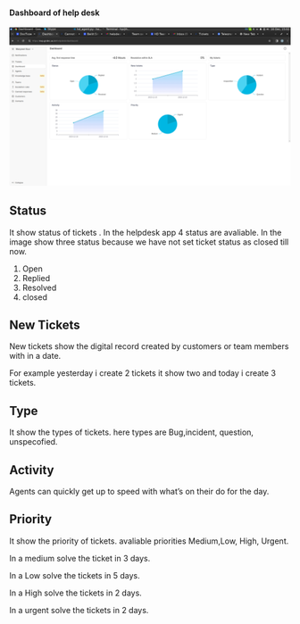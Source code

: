 ####  Dashboard of help desk

![image](helpdesk1.png)


## Status
It show status of tickets . In the helpdesk app  4 status are avaliable. In the image show three status because we have not set ticket status as closed till now.
1. Open
2. Replied
3. Resolved
4. closed

## New Tickets
New tickets show the digital record created by customers or team members with in a date. 

For example yesterday i create 2 tickets it show two and today i create 3 tickets.


## Type
It show the types of tickets. here types are Bug,incident, question, unspecofied.

## Activity
Agents can quickly get up to speed with what’s on their do for the day.

## Priority
It show the priority of tickets. avaliable priorities Medium,Low, High, Urgent.

In a medium solve the ticket in 3 days.

In a Low solve the tickets in 5 days.

In a High solve the tickets in 2 days.

In a urgent solve the tickets in 2 days.



